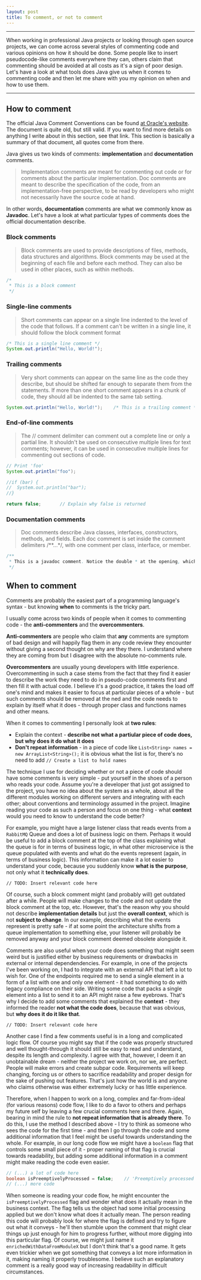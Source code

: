 ```yaml
---
layout: post
title: To comment, or not to comment
---
```


---

When working in professional Java projects or looking through open source projects, we can come across several styles of commenting code and various opinions on how it should be done. Some people like to insert pseudocode-like comments everywhere they can, others claim that commenting should be avoided at all costs as it's a sign of poor design. Let's have a look at what tools does Java give us when it comes to commenting code and then let me share with you my opinion on when and how to use them.

---
## How to comment

The official Java Comment Conventions can be found [at Oracle's website](http://www.oracle.com/technetwork/java/codeconventions-141999.html). The document is quite old, but still valid. If you want to find more details on anything I write about in this section, see that link. This section is basically a summary of that document, all quotes come from there.

Java gives us two kinds of comments: **implementation** and **documentation** comments.

> Implementation comments are meant for commenting out code or for comments about the particular implementation. Doc comments are meant to describe the specification of the code, from an implementation-free perspective, to be read by developers who might not necessarily have the source code at hand.

In other words, **documentation** comments are what we commonly know as **Javadoc**. Let's have a look at what particular types of comments does the official documentation describe.

### Block comments

> Block comments are used to provide descriptions of files, methods, data structures and algorithms. Block comments may be used at the beginning of each file and before each method. They can also be used in other places, such as within methods.

```java
/*
 * This is a block comment
 */
```

### Single-line comments

> Short comments can appear on a single line indented to the level of the code that follows. If a comment can't be written in a single line, it should follow the block comment format

```java
/* This is a single line comment */
System.out.println("Hello, World!");
```

### Trailing comments

> Very short comments can appear on the same line as the code they describe, but should be shifted far enough to separate them from the statements. If more than one short comment appears in a chunk of code, they should all be indented to the same tab setting.

```java
System.out.println("Hello, World!");	/* This is a trailing comment */
```

### End-of-line comments

> The // comment delimiter can comment out a complete line or only a partial line. It shouldn't be used on consecutive multiple lines for text comments; however, it can be used in consecutive multiple lines for commenting out sections of code.

```java
// Print 'foo'
System.out.println("foo");

//if (bar) {
//	System.out.println("bar");
//}

return false;		// Explain why false is returned
```

### Documentation comments

> Doc comments describe Java classes, interfaces, constructors, methods, and fields. Each doc comment is set inside the comment delimiters /\*\*...\*/, with one comment per class, interface, or member.

```java
/**
 * This is a javadoc comment. Notice the double * at the opening, which distinguishes it from a block comment.
 */
```

## When to comment

Comments are probably the easiest part of a programming language's syntax - but knowing **when** to comments is the tricky part.

I usually come across two kinds of people when it comes to commenting code - the **anti-commenters** and the **overcommenters**.

**Anti-commenters** are people who claim that **any** comments are symptom of bad design and will happily flag them in any code review they encounter without giving a second thought on why are they there. I understand where they are coming from but I disagree with the absolute no-comments rule. 

**Overcommenters** are usually young developers with little experience. Overcommenting in such a case stems from the fact that they find it easier to describe the work they need to do in pseudo-code comments first and then fill it with actual code. I believe it's a good practice, it takes the load off one's mind and makes it easier to focus at particular pieces of a whole - but such comments should be removed at the ned and the code needs to explain by itself what it does - through proper class and functions names and other means.

When it comes to commenting I personally look at **two rules**:
* Explain the context - **describe not what a partiular piece of code does, but why does it do what it does**
* **Don't repeat information** - in a piece of code like `List<String> names = new ArrayList<String>();` it is obvious what the list is for, there's no need to add `// Create a list to hold names`

The technique I use for deciding whether or not a piece of code should have some comments is very simple - put yourself in the shoes of a person who reads your code. Assume you're a developer that just got assigned to the project, you have no idea about the system as a whole, about all the different modules working on different servers and integrating with each other; about conventions and terminology assumed in the project. Imagine reading your code as such a person and focus on one thing - what **context** would you need to know to understand the code better?

For example, you might have a large listener class that reads events from a `RabbitMQ` Queue and does a lot of business logic on them. Perhaps it would be useful to add a block comment at the top of the class explaining what the queue is for in terms of business logic, in what other microservice is the queue populated with events and what do the events represent (again, in terms of business logic). This information can make it a lot easier to understand your code, because you suddenly know **what is the purpose**, not only what it **technically does**.

`// TODO: Insert relevant code here`

Of course, such a block comment might (and probably will) get outdated after a while. People will make changes to the code and not update the block comment at the top, etc. However, that's the reason why you should not describe **implementation details** but just the **overall context**, which is not **subject to change**. In our example, describing what the events represent is pretty safe - if at some point the architecture shifts from a queue implementation to something else, your listener will probably be removed anyway and your block comment deemed obsolete alongside it.

Comments are also useful when your code does something that might seem weird but is justified either by business requirements or drawbacks in external or internal dependendencies. For example, in one of the projects I've been working on, I had to integrate with an external API that left a lot to wish for. One of the endpoints required me to send a single element in a form of a list with one and only one element - it had something to do with legacy compliance on their side. Writing some code that packs a single element into a list to send it to an API might raise a few eyebrows. That's why I decide to add some comments that explained the **context** - they informed the reader **not what the code does**, because that was obvious, but **why does it do it like that**.

`// TODO: Insert relevant code here`

Another case I find a few comments useful is in a long and complicated logic flow. Of course you might say that if the code was properly structured and well thought-through it should still be easy to read and understand, despite its length and complexity. I agree with that, however, I deem it an unobtainable dream - neither the project we work on, nor we, are perfect. People will make errors and create subpar code. Requirements will keep changing, forcing us or others to sacrifice readability and proper design for the sake of pushing out features. That's just how the world is and anyone who claims otherwise was either extremely lucky or has little experience.

Therefore, when I happen to work on a long, complex and far-from-ideal (for various reasons) code flow, I like to do a favor to others and perhaps my future self by leaving a few crucial comments here and there. Again, bearing in mind the rule to **not repeat information that is already there**. To do this, I use the method I described above - I try to think as someone who sees the code for the first time - and then I go through the code and some additional information that I feel might be useful towards understanding the whole. For example, in our long code flow we might have a `boolean` flag that controls some small piece of it - proper naming of that flag is crucial towards readability, but adding some additional information in a comment might make reading the code even easier.

```java
// (...) a lot of code here
boolean isPreemptivelyProcessed = false;	// 'Preemptively processed' in this case means data from module X has been collected and added to the processed object
// (...) more code
```

When someone is reading your code flow, he might encounter the `isPreemptivelyProcessed` flag and wonder what does it actually mean in the business context. The flag tells us the object had some initial processing applied but we don't know what does it actually mean. The person reading this code will probably look for where the flag is defined and try to figure out what it conveys - he'll then stumble upon the comment that might clear things up just enough for him to progress further, without more digging into this particular flag. Of course, we might just name it `enrichedWithDataFromModuleX` but I don't think that's a good name. It gets even trickier when we got something that conveys a lot more information in it, making naming it properly troublesome. I believe such an explanatory comment is a really good way of increasing readability in difficult circumstances.